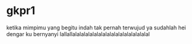 # gkpr1
ketika mimpimu yang begitu indah tak pernah terwujud ya sudahlah hei dengar ku bernyanyi
lallallalalalalalalalalalalalalalalalalalal
